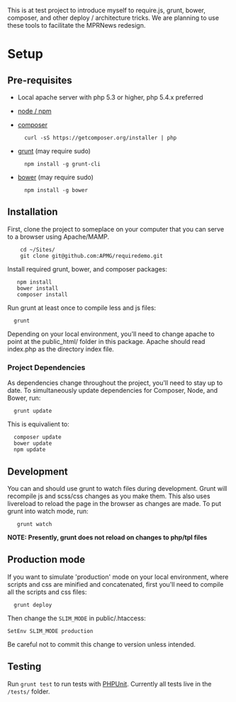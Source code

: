 This is at test project to introduce myself to require.js, grunt, bower, composer, and other deploy / architecture tricks. We are planning to use these tools to facilitate the MPRNews redesign. 


Setup
=====

Pre-requisites
--------------
* Local apache server with php 5.3 or higher, php 5.4.x preferred
* [node / npm](http://nodejs.org/download/)
* [composer](http://getcomposer.org/download/)
  
        curl -sS https://getcomposer.org/installer | php

* [grunt](http://gruntjs.com/getting-started) (may require sudo)

        npm install -g grunt-cli
        
* [bower](http://bower.io/) (may require sudo)

        npm install -g bower


Installation
------------
First, clone the project to someplace on your computer that you can serve to a browser using Apache/MAMP.
        
        cd ~/Sites/
        git clone git@github.com:APMG/requiredemo.git

Install required grunt, bower, and composer packages:
      
       npm install
       bower install
       composer install
       
Run grunt at least once to compile less and js files:
     
      grunt
      
Depending on your local environment, you'll need to change apache to point at the public_html/ folder in this package. Apache should read index.php as the directory index file. 

### Project Dependencies

As dependencies change throughout the project, you'll need to stay up to date. To simultaneously update dependencies for Composer, Node, and Bower, run:

      grunt update

This is equivalient to:

      composer update
      bower update
      npm update

Development
-----------
You can and should use grunt to watch files during development. Grunt will recompile js and scss/css changes as you make them. This also uses livereload to reload the page in the browser as changes are made.  To put grunt into watch mode, run: 
      
       grunt watch
       
**NOTE: Presently, grunt does not reload on changes to php/tpl files**       


Production mode
---------------
If you want to simulate 'production' mode on your local environment, where scripts and css are minified and concatenated, first you'll need to compile all the scripts and css files:
     
      grunt deploy

Then change the `SLIM_MODE` in public/.htaccess:

    SetEnv SLIM_MODE production 

Be careful not to commit this change to version unless intended.

Testing
-------

Run `grunt test` to run tests with [PHPUnit](http://phpunit.de/manual/). Currently all tests live in the `/tests/` folder.
